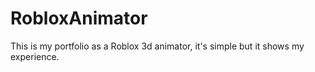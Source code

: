 # RobloxAnimator
This is my portfolio as a Roblox 3d animator, it's simple but it shows my experience.

